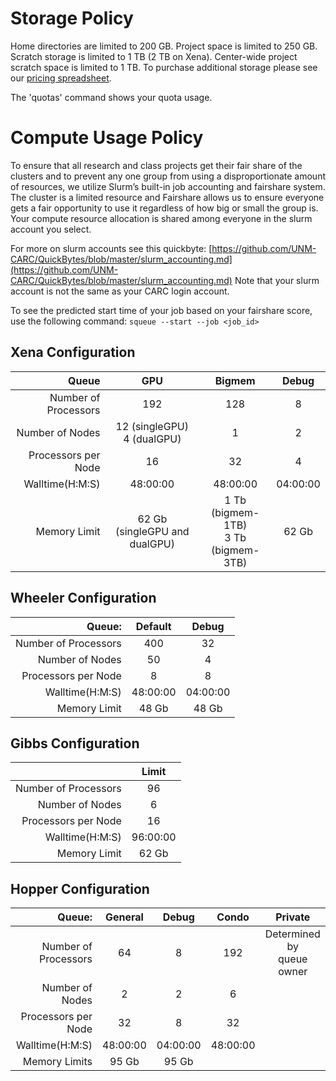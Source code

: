 # Storage Policy

Home directories are limited to 200 GB. Project space is limited to 250 GB. Scratch storage is limited to 1 TB (2 TB on Xena). Center-wide project scratch space is limited to 1 TB. To purchase additional storage please see our [pricing spreadsheet](https://carc.unm.edu/research/premium-research-computing-services.html).

The 'quotas' command shows your quota usage.

# Compute Usage Policy

To ensure that all research and class projects get their fair share of the clusters and to prevent any one group from using a disproportionate amount of resources, we utilize Slurm’s built-in job accounting and fairshare system.
The cluster is a limited resource and Fairshare allows us to ensure everyone gets a fair opportunity to use it regardless of how big or small the group is.
Your compute resource allocation is shared among everyone in the slurm account you select. 

For more on slurm accounts see this quickbyte: [https://github.com/UNM-CARC/QuickBytes/blob/master/slurm_accounting.md](https://github.com/UNM-CARC/QuickBytes/blob/master/slurm_accounting.md)
Note that your slurm account is not the same as your CARC login account.

To see the predicted start time of your job based on your fairshare score, use the following command:
`squeue --start --job <job_id>`

## Xena Configuration

| Queue                | GPU                             | Bigmem                                | Debug    |
|---:                  |:---:                            |:---:                                  |:---:     |
| Number of Processors | 192                             | 128                                   | 8        |
| Number of Nodes      | 12 (singleGPU) <br> 4 (dualGPU) | 1                                     | 2        |
| Processors per Node  | 16                              | 32                                    | 4        |
| Walltime(H:M:S)      | 48:00:00                        | 48:00:00                              | 04:00:00 |
| Memory Limit         | 62 Gb (singleGPU and dualGPU)   | 1 Tb (bigmem-1TB)<br>3 Tb (bigmem-3TB)| 62 Gb    |


## Wheeler Configuration


|                Queue: |   Default  |    Debug   |
|----------------------:|:----------:|:----------:|
| Number of Processors  |     400    |     32     |
|      Number of Nodes  |     50     |      4     |
|   Processors per Node |      8     |      8     |
|       Walltime(H:M:S) |  48:00:00  |  04:00:00  |
|         Memory Limit  |    48 Gb   |    48 Gb   |



## Gibbs Configuration


|                     | Limit       |
|---:                 | :---:       |
|Number of Processors |	96          |	
|Number of Nodes	    |  6          | 
|Processors per Node  |	16          |        
|Walltime(H:M:S)      |  96:00:00   |
|Memory Limit         |    62 Gb    |


## Hopper Configuration


|                Queue: |   General  |    Debug   | Condo    | Private |
|----------------------:|:----------:|:----------:| :---:    | :---:   |
| Number of Processors  |     64     |     8      | 192      | Determined by <br> queue owner |
|      Number of Nodes  |     2      |      2     | 6        |  |
|   Processors per Node |    32      |      8     | 32       |  |
|       Walltime(H:M:S) |  48:00:00  |  04:00:00  | 48:00:00 |  |
|        Memory Limits  |    95 Gb   |    95 Gb   |          |  |
